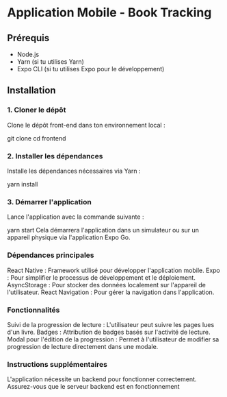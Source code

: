 # Application Mobile - Book Tracking

## Prérequis

- Node.js
- Yarn (si tu utilises Yarn)
- Expo CLI (si tu utilises Expo pour le développement)

## Installation

### 1. Cloner le dépôt

Clone le dépôt front-end dans ton environnement local :

git clone <url-du-repository-frontend>
cd frontend

### 2. Installer les dépendances
Installe les dépendances nécessaires via Yarn :

yarn install

### 3. Démarrer l'application
Lance l'application avec la commande suivante :

yarn start
Cela démarrera l'application dans un simulateur ou sur un appareil physique via l'application Expo Go.



### Dépendances principales
React Native : Framework utilisé pour développer l'application mobile.
Expo : Pour simplifier le processus de développement et le déploiement.
AsyncStorage : Pour stocker des données localement sur l'appareil de l'utilisateur.
React Navigation : Pour gérer la navigation dans l'application.

### Fonctionnalités
Suivi de la progression de lecture : L'utilisateur peut suivre les pages lues d'un livre.
Badges : Attribution de badges basés sur l'activité de lecture.
Modal pour l'édition de la progression : Permet à l'utilisateur de modifier sa progression de lecture directement dans une modale.

### Instructions supplémentaires
L'application nécessite un backend pour fonctionner correctement. Assurez-vous que le serveur backend est en fonctionnement
